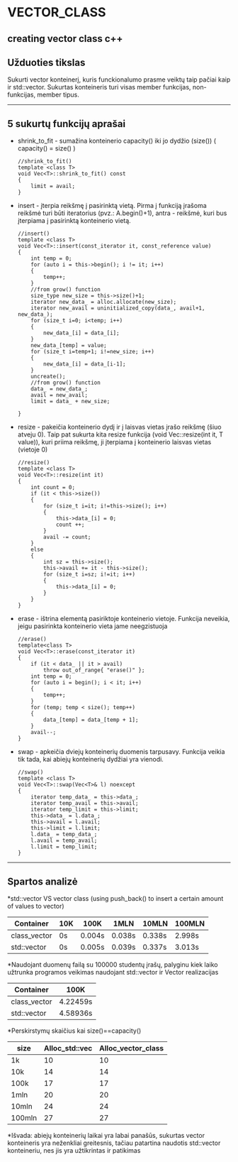 # VECTOR_CLASS
creating vector class c++
---------------
Užduoties tikslas
---------------

Sukurti vector konteinerį, kuris funckionalumo prasme veiktų taip pačiai kaip ir std::vector. Sukurtas konteineris turi visas member funkcijas, non-funkcijas, member tipus.

---------------
5 sukurtų funkcijų aprašai
---------------
* shrink_to_fit - sumažina konteinerio capacity() iki jo dydžio (size())    (  capacity() = size()  )

      //shrink_to_fit()
      template <class T>
      void Vec<T>::shrink_to_fit() const
      {
          limit = avail;
      }
      
* insert - įterpia reikšmę į pasirinktą vietą. Pirma į funkciją įrašoma reikšmė turi būti iteratorius (pvz.: A.begin()+1), antra - reikšmė, kuri bus įterpiama į pasirinktą konteinerio vietą.

      //insert()
      template <class T>
      void Vec<T>::insert(const_iterator it, const_reference value)
      {
          int temp = 0;
          for (auto i = this->begin(); i != it; i++)
          {
              temp++;
          }
          //from grow() function
          size_type new_size = this->size()+1;
          iterator new_data_ = alloc.allocate(new_size);
          iterator new_avail = uninitialized_copy(data_, avail+1, new_data_);
          for (size_t i=0; i<temp; i++)
          {
              new_data_[i] = data_[i];
          }
          new_data_[temp] = value;
          for (size_t i=temp+1; i!=new_size; i++)
          {
              new_data_[i] = data_[i-1];
          }
          uncreate();
          //from grow() function
          data_ = new_data_;
          avail = new_avail;
          limit = data_ + new_size;

      }
      
* resize - pakeičia konteinerio dydį ir į laisvas vietas įrašo reikšmę (šiuo atveju 0). Taip pat sukurta kita resize funkcija (void Vec<T>::resize(int it, T value)), kuri priima reikšmę, ji įterpiama į konteinerio laisvas vietas (vietoje 0)

      //resize()
      template <class T>
      void Vec<T>::resize(int it)
      {
          int count = 0;
          if (it < this->size())
          {
              for (size_t i=it; i!=this->size(); i++)
              {
                  this->data_[i] = 0;
                  count ++;
              }
              avail -= count;
          }
          else
          {
              int sz = this->size();
              this->avail += it - this->size();
              for (size_t i=sz; i!=it; i++)
              {
                  this->data_[i] = 0;
              }
          }
      }
      
* erase - ištrina elementą pasiriktoje konteinerio vietoje. Funkcija neveikia, jeigu pasirinkta konteinerio vieta jame neegzistuoja

      //erase()
      template<class T>
      void Vec<T>::erase(const_iterator it)
      {
          if (it < data_ || it > avail)
              throw out_of_range{ "erase()" };
          int temp = 0;
          for (auto i = begin(); i < it; i++)
          {
              temp++;
          }
          for (temp; temp < size(); temp++)
          {
              data_[temp] = data_[temp + 1];
          }
          avail--;
      }
      
* swap - apkeičia dviejų konteinerių duomenis tarpusavy. Funkcija veikia tik tada, kai abiejų konteinerių dydžiai yra vienodi.

      //swap()
      template <class T>
      void Vec<T>::swap(Vec<T>& l) noexcept
      {
          iterator temp_data_ = this->data_;
          iterator temp_avail = this->avail;
          iterator temp_limit = this->limit;
          this->data_ = l.data_;
          this->avail = l.avail;
          this->limit = l.limit;
          l.data_ = temp_data_;
          l.avail = temp_avail;
          l.limit = temp_limit;
      }
---------------
Spartos analizė
---------------
*std::vector VS vector class (using push_back() to insert a certain amount of values to vector)

|   Container   |  10K |  100K  |  1MLN   |  10MLN   |  100MLN  |
|---------------|------|--------|---------|----------|----------|
|  class_vector |  0s  | 0.004s | 0.038s  |  0.338s  |  2.998s  |
|   std::vector |  0s  | 0.005s | 0.039s  |  0.337s  |  3.013s  |

*Naudojant duomenų failą su 100000 studentų įrašų, palyginu kiek laiko užtrunka programos veikimas naudojant std::vector ir Vector realizacijas

|   Container   |    100K   |
|---------------|-----------|
|  class_vector |  4.22459s |
|   std::vector |  4.58936s |

*Perskirstymų skaičius kai size()==capacity()

|   size  |  Alloc_std::vec | Alloc_vector_class |
|---------|---------------- |--------------------|
| 1k      |       10        |         10         |
| 10k     |       14        |         14         |
| 100k    |       17        |         17         |
| 1mln    |       20        |         20         |
| 10mln   |       24        |         24         |
| 100mln  |       27        |         27         |
 
*Išvada: abiejų konteinerių laikai yra labai panašūs, sukurtas vector konteineris yra neženkliai greitesnis, tačiau patartina naudotis std::vector konteineriu, nes jis yra užtikrintas ir patikimas
